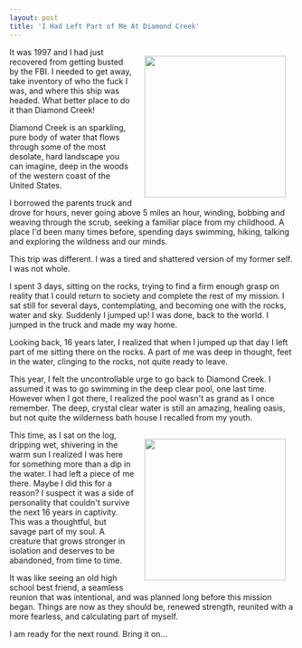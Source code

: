 ```yaml
---
layout: post
title: 'I Had Left Part of Me At Diamond Creek'
---
```

<p><img style="padding: 15px;" src="https://s3.amazonaws.com/kinlane-productions/diamond-creek/diamon-creek-pools.jpg" alt="" width="250" align="right" /></p>
<p>It was 1997 and I had just recovered from getting busted by the FBI.  I needed to get away, take inventory of who the fuck I was, and where this ship was headed.  What better place to do it than Diamond Creek!</p>
<p>Diamond Creek is an sparkling, pure  body of water that flows through some of the most desolate, hard landscape you can imagine, deep in the woods of the western coast of the United States.</p>
<p>I borrowed the parents truck and drove for hours, never going above 5 miles an hour, winding, bobbing and weaving through the scrub, seeking a familiar place from my childhood. A place I'd been many times before, spending days swimming, hiking, talking and exploring the wildness and our minds.</p>
<p>This trip was different. I was a tired and shattered version of my former self. I was not whole.</p>
<p>I spent 3 days, sitting on the rocks, trying to find a firm enough grasp on reality that I could return to society and complete the rest of my mission.  I sat still for several days, contemplating, and becoming one with the rocks, water and sky. Suddenly I jumped up! I was done, back to the world. I jumped in the truck and made my way home.</p>
<p>Looking back, 16 years later, I realized that when I jumped up that day I left part of me sitting there on the rocks. A part of me was deep in thought, feet in the water, clinging to the rocks, not quite ready to leave.</p>
<p>This year, I felt the uncontrollable urge to go back to Diamond Creek. I assumed it was to go swimming in the deep clear pool, one last time.  However when I got there, I realized the pool wasn't as grand as I once remember. The deep, crystal clear water is still an amazing, healing oasis, but not quite the wilderness bath house I recalled from my youth.</p>
<p><img style="padding: 15px;" src="https://s3.amazonaws.com/kinlane-productions/diamond-creek/diamon-creek-pool.jpg" alt="" width="250" align="right" /></p>
<p>This time, as I sat on the log, dripping wet, shivering in the warm sun I realized I was here for something more than a dip in the water. I had left a piece of me there. Maybe I did this for a reason? I suspect it was a side of personality that couldn't survive the next 16 years in captivity. This was a thoughtful, but savage part of my soul. A creature that grows stronger in isolation and deserves to be abandoned, from time to time.</p>
<p>It was like seeing an old high school best friend, a seamless reunion that was intentional, and was planned long before this mission began. Things are now as they should be, renewed strength, reunited with a more fearless, and calculating part of myself.</p>
<p>I am ready for the next round.  Bring it on...</p>